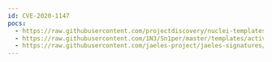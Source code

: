 ```yaml
---
id: CVE-2020-1147
pocs:
  - https://raw.githubusercontent.com/projectdiscovery/nuclei-templates/master/cves/2020/CVE-2020-1147.yaml
  - https://raw.githubusercontent.com/1N3/Sn1per/master/templates/active/CVE-2020-1147_-_Remote_Code_Execution_in_Microsoft_SharePoint_Server.sh
  - https://raw.githubusercontent.com/jaeles-project/jaeles-signatures/master/cves/ms-sharepoint-rce-cve-2020-1147.yaml  - https://raw.githubusercontent.com/rapid7/metasploit-framework/master/modules/exploits/windows/http/sharepoint_data_deserialization.rb
---
```

